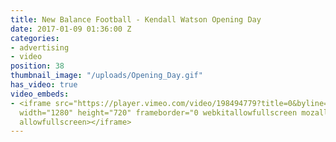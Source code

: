 ```yaml
---
title: New Balance Football - Kendall Watson Opening Day
date: 2017-01-09 01:36:00 Z
categories:
- advertising
- video
position: 38
thumbnail_image: "/uploads/Opening_Day.gif"
has_video: true
video_embeds:
- <iframe src="https://player.vimeo.com/video/198494779?title=0&byline=0&portrait=0"
  width="1280" height="720" frameborder="0 webkitallowfullscreen mozallowfullscreen
  allowfullscreen></iframe>
---
```


